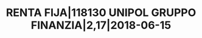 ---
layout: asset
title: RENTA FIJA|118130 UNIPOL GRUPPO FINANZIA|2,17|2018-06-15
isin: XS0130717134
---